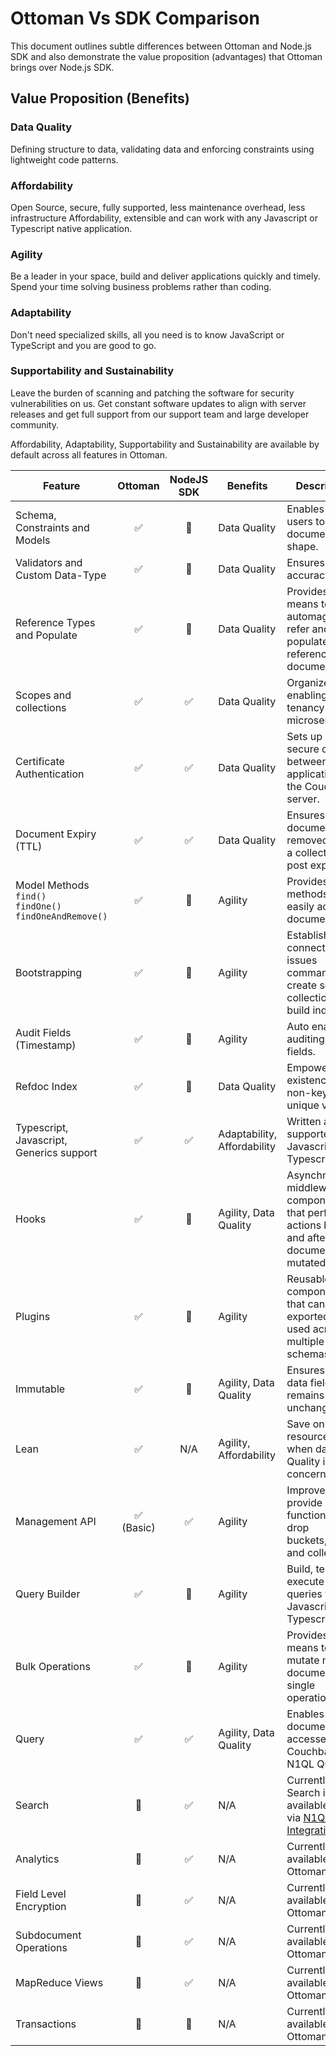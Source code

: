 # Ottoman Vs SDK Comparison

This document outlines subtle differences between Ottoman and Node.js SDK
and also demonstrate the value proposition (advantages) that Ottoman brings over Node.js SDK.

## Value Proposition (Benefits)

### Data Quality
Defining structure to data, validating data and enforcing constraints using lightweight code patterns.

### Affordability

Open Source, secure, fully supported, less maintenance overhead, less infrastructure Affordability, extensible and can work with any Javascript or Typescript native application.

### Agility

Be a leader in your space, build and deliver applications quickly and timely. Spend your time solving business problems rather than coding.

### Adaptability

Don't need specialized skills, all you need is to know JavaScript or TypeScript and you are good to go.

### Supportability and Sustainability

Leave the burden of scanning and patching the software for security vulnerabilities on us. Get constant software updates to align with server releases and get full support from our support team and large developer community.


Affordability, Adaptability, Supportability and Sustainability are available by default across all features in Ottoman.

| Feature    | Ottoman     | NodeJS SDK  | Benefits  | Description |
| ---------- | :---------: | :---------: | ----------- | ----------- |
| Schema, Constraints and Models | ✅ | 🚫 | Data Quality | Enables end users to control document shape. |
| Validators and Custom Data-Type | ✅ | 🚫 | Data Quality | Ensures data accuracy. |
| Reference Types and Populate | ✅ | 🚫 | Data Quality | Provides means to automagically refer and populate referenced documents. |
| Scopes and collections | ✅ | ✅ | Data Quality | Organize data enabling multi-tenancy and microservices. |
| Certificate Authentication | ✅ | ✅| Data Quality | Sets up a secure channel between the application and the Couchbase server. |
| Document Expiry (TTL) | ✅ | ✅  |  Data Quality | Ensures documents get removed from a collection post expiry set. |
| Model Methods <br/>`find()`<br/>`findOne()`<br/>`findOneAndRemove()`| ✅ | 🚫 | Agility | Provides methods to easily access documents. |
| Bootstrapping | ✅ | 🚫 | Agility | Establishes the connection, issues command to create scopes, collection and build indexes. |
| Audit Fields (Timestamp) | ✅ | 🚫 | Agility | Auto enables auditing of fields. |
| Refdoc Index | ✅ | 🚫 | Data Quality | Empowers co-existence of non-key unique values. |
| Typescript, Javascript, Generics support | ✅ | ✅ | Adaptability, Affordability | Written and supported in Javascript and Typescript. |
| Hooks | ✅ | 🚫 | Agility, Data Quality | Asynchronous middleware components that perform actions before and after a document is mutated. |
| Plugins | ✅ | 🚫 | Agility | Reusable components that can be exported and used across multiple schemas. |
| Immutable | ✅ | 🚫 | Agility, Data Quality | Ensures certain data fields remains unchanged. |
| Lean | ✅ | N/A | Agility, Affordability | Save on resources when data Quality is not a concern. |
| Management API | ✅<br/>(Basic) | ✅  | Agility | Improve tests provide basic functions to drop buckets,scopes and collections. |
| Query Builder | ✅ | 🚫 | Agility | Build, test and execute N1QL queries via Javascript and Typescript. |
| Bulk Operations | ✅ | 🚫 | Agility | Provides means to mutate multiple documents in a single operation. |
| Query | ✅ | ✅ | Agility, Data Quality | Enables document to be accessed via Couchbase N1QL Query. |
| Search | 🚫 | ✅ | N/A | Currently Search is available only via [N1QL Integration](https://docs.couchbase.com/server/current/n1ql/n1ql-language-reference/searchfun.html). |
| Analytics | 🚫 | ✅ | N/A | Currently not available in Ottoman 2.0. |
| Field Level Encryption | 🚫 | ✅ | N/A | Currently not available in Ottoman 2.0. |
| Subdocument Operations | 🚫 | ✅ | N/A | Currently not available in Ottoman 2.0. |
| MapReduce Views | 🚫 | ✅ | N/A | Currently not available in Ottoman 2.0. |
| Transactions | 🚫 | 🚫 | N/A | Currently not available in Ottoman 2.0. |